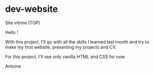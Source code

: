 # dev-website
Site vitrine (TOP)

Hello !

With this project, I'll go with all the skills I learned last month and try to make my first website, presenting my projects and CV.

For this project, I'll use only vanilla HTML and CSS for now. 

Antoine
